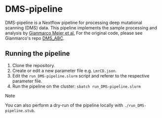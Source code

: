 # DMS-pipeline
DMS-pipeline is a Nextflow pipeline for processing deep mutational scanning (DMS) data. This pipeline implements the sample processing and analysis by [Gianmarco Meier et al.](https://www.nature.com/articles/s41589-022-01205-1) For the original code, please see Gianmarco's repo [DMS_ABC](https://github.com/giameier/DMS_ABC).

## Running the pipeline
1. Clone the repository.
2. Create or edit a new parameter file e.g. `LmrCD.json`.
3. Edit the `run_DMS-pipeline.slurm` script and referer to the respective parameter file.
4. Run the pipeline on the cluster:
`sbatch run_DMS-pipeline.slurm`

> [!NOTE]
> You can also perform a dry-run of the pipeline locally with `./run_DMS-pipeline.stub`.

